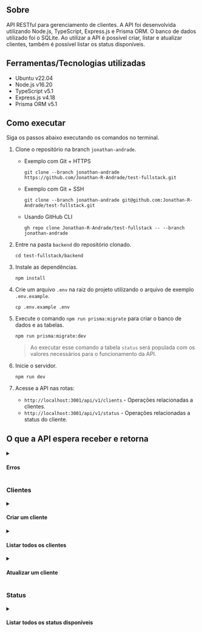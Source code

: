 ## Sobre

API RESTful para gerenciamento de clientes. A API foi desenvolvida utilizando Node.js, TypeScript, Express.js e Prisma ORM. O banco de dados utilizado foi o SQLite. Ao utilizar a API é possível criar, listar e atualizar clientes, também é possível listar os status disponíveis.

## Ferramentas/Tecnologias utilizadas

- Ubuntu v22.04
- Node.js v16.20
- TypeScript v5.1
- Express.js v4.18
- Prisma ORM v5.1

## Como executar

Siga os passos abaixo executando os comandos no terminal.

1. Clone o repositório na branch `jonathan-andrade`.

   - Exemplo com Git + HTTPS
     ```
     git clone --branch jonathan-andrade https://github.com/Jonathan-R-Andrade/test-fullstack.git
     ```
   - Exemplo com Git + SSH
     ```
     git clone --branch jonathan-andrade git@github.com:Jonathan-R-Andrade/test-fullstack.git
     ```
   - Usando GitHub CLI
     ```
     gh repo clone Jonathan-R-Andrade/test-fullstack -- --branch jonathan-andrade
     ```

2. Entre na pasta `backend` do repositório clonado.

   ```
   cd test-fullstack/backend
   ```

3. Instale as dependências.

   ```
   npm install
   ```

4. Crie um arquivo `.env` na raiz do projeto utilizando o arquivo de exemplo `.env.example`.

   ```
   cp .env.example .env
   ```

5. Execute o comando `npm run prisma:migrate` para criar o banco de dados e as tabelas.

   ```
   npm run prisma:migrate:dev
   ```

   > Ao executar esse comando a tabela `status` será populada com os valores necessários para o funcionamento da API.

6. Inicie o servidor.

   ```
   npm run dev
   ```

7. Acesse a API nas rotas:

   - `http://localhost:3001/api/v1/clients` - Operações relacionadas a clientes.
   - `http://localhost:3001/api/v1/status` - Operações relacionadas a status do cliente.

## O que a API espera receber e retorna

<details>

  <summary><h4>Erros</h4></summary>

Para todos os casos de erro (_códigos de status HTTP 4xx ou 5xx_), a API retorna um objeto com a propriedade `error`, essa propriedade pode ser uma string ou um array de objetos. O array de objetos representa erros de validação de dados, cada objeto é um campo que não passou na validação. A string representa outros tipos de erros.

Exemplo de resposta de erro:

```json
{
  "error": "Id must be a positive integer"
}
```

ou

```json
{
  "error": [
    {
      "code": "too_small",
      "minimum": 3,
      "type": "string",
      "inclusive": true,
      "exact": false,
      "message": "String must contain at least 3 character(s)",
      "path": ["name"]
    },
    {
      "code": "custom",
      "message": "Invalid CPF",
      "path": ["cpf"]
    }
  ]
}
```

</details>

### Clientes

<details>

  <summary><h4>Criar um cliente</h4></summary>

- **Método HTTP:** `POST`

- **Rota:** `/api/v1/clients`

- **Corpo da requisição:**

  ```json
  {
    "name": "Fulano",
    "email": "fulano@email.com",
    "cpf": "12345678911",
    "phoneNumber": "11123456789",
    "statusId": 1
  }
  ```

- **Resposta:**

  ```json
  {
    "id": 1,
    "name": "Fulano",
    "email": "fulano@email.com",
    "cpf": "12345678911",
    "phoneNumber": "11123456789",
    "statusId": 1
  }
  ```

- **Códigos de status HTTP:**

  - `201` - Cliente criado com sucesso.
  - `400` - Requisição inválida. _Dados no corpo da requisição ou ID na URL inválidos._
  - `409` - Cliente já cadastrado.
  - `500` - Erro interno do servidor.

</details>

<details>

  <summary><h4>Listar todos os clientes</h4></summary>

- **Método HTTP:** `GET`

- **Rota:** `/api/v1/clients`

- **Resposta:**

  ```json
  [
    {
      "id": 1,
      "name": "Fulano",
      "email": "fulano@email.com",
      "cpf": "12345678911",
      "phoneNumber": "11123456789",
      "status": {
        "id": 1,
        "name": "Ativo"
      }
    }
  ]
  ```

- **Códigos de status HTTP:**

  - `200` - Clientes listados com sucesso.
  - `500` - Erro interno do servidor.

</details>

<details>

  <summary><h4>Atualizar um cliente</h4></summary>

- **Método HTTP:** `PUT`

- **Rota:** `/api/v1/clients/:id`

- **Corpo da requisição:**

  ```json
  {
    "name": "Fulano",
    "email": "fulano@email.com",
    "cpf": "12345678911",
    "phoneNumber": "11123456789",
    "statusId": 1
  }
  ```

- **Resposta:**

  ```json
  {
    "id": 1,
    "name": "Fulano",
    "email": "fulano@email.com",
    "cpf": "12345678911",
    "phoneNumber": "11123456789",
    "statusId": 1
  }
  ```

- **Códigos de status HTTP:**

- `200` - Cliente atualizado com sucesso.
- `400` - Requisição inválida. _Dados no corpo da requisição ou ID na URL inválidos._
- `404` - Cliente não encontrado.
- `409` - Cliente já cadastrado.
- `500` - Erro interno do servidor.

</details>

### Status

<details>

  <summary><h4>Listar todos os status disponíveis</h4></summary>

- **Método HTTP:** `GET`

- **Rota:** `/api/v1/status`

- **Resposta:**

  ```json
  [
    {
      "id": 1,
      "name": "Ativo"
    },
    {
      "id": 2,
      "name": "Inativo"
    },
    {
      "id": 3,
      "name": "Aguardando ativação"
    },
    {
      "id": 4,
      "name": "Desativado"
    }
  ]
  ```

- **Códigos de status HTTP:**

  - `200` - Status listados com sucesso.
  - `500` - Erro interno do servidor.

</details>
